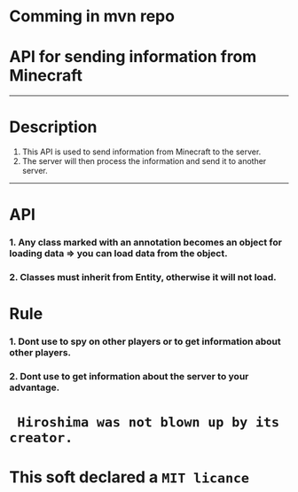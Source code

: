 # Comming in mvn repo
# API for sending information from Minecraft 

---
# Description
1. This API is used to send information from Minecraft to the server.
2. The server will then process the information and send it to another server.

---
# API

### 1. Any class marked with an annotation becomes an object for loading data => you can load data from the object.
### 2. Classes must inherit from Entity, otherwise it will not load.

# Rule
### 1. Dont use to spy on other players or to get information about other players.
### 2. Dont use to get information about the server to your advantage.
# ``` Hiroshima was not blown up by its creator.```

# This soft declared a `` MIT licance `` 
